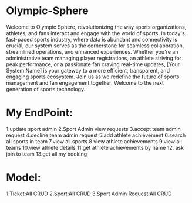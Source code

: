 # Olympic-Sphere
Welcome to Olympic Sphere, revolutionizing the way sports organizations, athletes, and fans interact and engage with the world of sports. In today's fast-paced sports industry, where data is abundant and connectivity is crucial, our system serves as the cornerstone for seamless collaboration, streamlined operations, and enhanced experiences. Whether you're an administrative team managing player registrations, an athlete striving for peak performance, or a passionate fan craving real-time updates, [Your System Name] is your gateway to a more efficient, transparent, and engaging sports ecosystem. Join us as we redefine the future of sports management and fan engagement together. Welcome to the next generation of sports technology.

# My EndPoint:
1.update sport admin 
2.Sport Admin view requests
3.accept team admin request
4.decline team admin request
5.add athlete achievement
6.search all sports in team
7.view all sports
8.view athlete achievements
9.view all teams
10.view athlete details
11.get athlete achievements by name
12. ask join to team 
13.get all my booking
 # Model:
1.Ticket:All CRUD
2.Sport:All CRUD
3.Sport Admin Request:All CRUD










